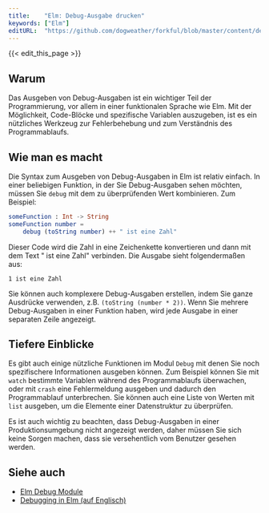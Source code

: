 ```yaml
---
title:    "Elm: Debug-Ausgabe drucken"
keywords: ["Elm"]
editURL:  "https://github.com/dogweather/forkful/blob/master/content/de/elm/printing-debug-output.md"
---
```


{{< edit_this_page >}}

## Warum

Das Ausgeben von Debug-Ausgaben ist ein wichtiger Teil der Programmierung, vor allem in einer funktionalen Sprache wie Elm. Mit der Möglichkeit, Code-Blöcke und spezifische Variablen auszugeben, ist es ein nützliches Werkzeug zur Fehlerbehebung und zum Verständnis des Programmablaufs.

## Wie man es macht

Die Syntax zum Ausgeben von Debug-Ausgaben in Elm ist relativ einfach. In einer beliebigen Funktion, in der Sie Debug-Ausgaben sehen möchten, müssen Sie ```debug``` mit dem zu überprüfenden Wert kombinieren. Zum Beispiel: 

```Elm
someFunction : Int -> String
someFunction number =
    debug (toString number) ++ " ist eine Zahl"
```

Dieser Code wird die Zahl in eine Zeichenkette konvertieren und dann mit dem Text " ist eine Zahl" verbinden. Die Ausgabe sieht folgendermaßen aus:

```
1 ist eine Zahl
```

Sie können auch komplexere Debug-Ausgaben erstellen, indem Sie ganze Ausdrücke verwenden, z.B. ```(toString (number * 2))```. Wenn Sie mehrere Debug-Ausgaben in einer Funktion haben, wird jede Ausgabe in einer separaten Zeile angezeigt.

## Tiefere Einblicke

Es gibt auch einige nützliche Funktionen im Modul ```Debug``` mit denen Sie noch spezifischere Informationen ausgeben können. Zum Beispiel können Sie mit ```watch``` bestimmte Variablen während des Programmablaufs überwachen, oder mit ```crash``` eine Fehlermeldung ausgeben und dadurch den Programmablauf unterbrechen. Sie können auch eine Liste von Werten mit ```list``` ausgeben, um die Elemente einer Datenstruktur zu überprüfen.

Es ist auch wichtig zu beachten, dass Debug-Ausgaben in einer Produktionsumgebung nicht angezeigt werden, daher müssen Sie sich keine Sorgen machen, dass sie versehentlich vom Benutzer gesehen werden.

## Siehe auch

- [Elm Debug Module](https://package.elm-lang.org/packages/elm/core/latest/Debug)
- [Debugging in Elm (auf Englisch)](https://www.elm-tutorial.org/en/04-debugging/00-introduction.html)